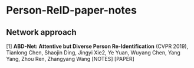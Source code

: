 # Person-ReID-paper-notes

## Network approach
[1] **ABD-Net: Attentive but Diverse Person Re-Identification** (CVPR 2019), Tianlong Chen, Shaojin Ding, Jingyi Xie2, Ye Yuan, Wuyang Chen, Yang Yang, Zhou Ren, Zhangyang Wang [NOTES] [PAPER]
